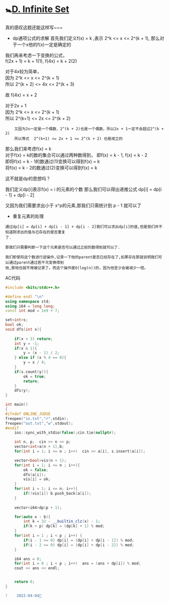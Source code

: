 #  🚼[D. Infinite Set](https://codeforces.com/contest/1635/problem/D)

  真的感叹这题还能这样写~~~
  
  
+    dp通项公式的求解
  首先我们定义f(x) = k ,表示  2^k <= x <= 2^(k + 1), 那么对于一个x他的f(x)一定是确定的
  
  我们再来考虑一下变换的公式，  
  f(2x + 1) = k + 1(1), f(4x) = k + 2(2)
  
  对于4x较为简单，  
                   因为  2^k <= x <= 2^(k + 1)  
                   所以  2^(k + 2) <= 4x <= 2^(k + 3)  
  
  故 f(4x) = x + 2  
  
  对于2x + 1  
        因为 2^k <= x <= 2^(k + 1)  
        所以 2^(k+1) <= 2x <= 2^(k + 2)      
      
        又因为2x一定是一个偶数，2^(k + 2)也是一个偶数，所以2x + 1一定不会超过2^(k + 2)  
        所以等式  2^(k+1) <= 2x + 1 <= 2^(k + 2) 也是成立的  
      
      
 那么我们来考虑f(x) = k  
 对于f(x) = k的数的集合可以通过两种数得到， 即f(x) = k - 1, f(x) = k - 2  
 即将f(x) = k - 1的数通过(1)变换可以得到f(x) = k  
   将f(x) = k - 2的数通过(2)变换可以得到f(x) = k  
   
 这不就是dp的思想吗？  
 
 
 我们定义dp[i]表示f(x) = i 的元素的个数
 那么我们可以得出递推公式 dp[i] = dp[i - 1] + dp[i - 2]
 
 又因为我们需要求出小于 x^p的元素,那我们只需统计到 p - 1 就可以了
 

+    重复元素的处理


    通过dp[i] = dp[i] + dp[i - 1] + dp[i - 2]我们可以求出dp[i]的值,但是我们并不知道刚求出的值与已存在的是否重复
    了.
    
    那我们只需要判断一下这个元素是否可以通过之前的数得到就可以了.
    
    我们即使将这个数进行逆操作,记录一下他的parent是否已经存在了,如果存在那就说明我们可以通过parent通过若干次变换得到
    他,那他也就不用被记录了。而这个操作是O(log(n))的，因为他至少会被减少一倍。
    
AC代码
```C++
#include <bits/stdc++.h>

#define endl "\n"
using namespace std;
using i64 = long long;
const int mod = 1e9 + 7;

set<int>s;
bool ok;
void dfs(int x){
    
    if(x < 3) return;
    int y = -1;
    if(x & 1){
        y = (x - 1) / 2;
    } else if (x % 4 == 0){
        y = x / 4;
    }
    if(s.count(y)){
        ok = true;
        return;
    }
    dfs(y);
}

int main()
{
#ifndef ONLINE_JUDGE
freopen("in.txt","r",stdin);
freopen("out.txt","w",stdout);
#endif
    ios::sync_with_stdio(false);cin.tie(nullptr);

    int n, p;  cin >> n >> p;
    vector<int>a(n + 1),b;
    for(int i = 1; i <= n ; i++)  cin >> a[i], s.insert(a[i]);

    vector<bool>vis(n + 1);
    for(int i = 1; i <= n ; i++){
        ok = false;
        dfs(a[i]);
        vis[i] = ok;
    }
    for(int i = 1; i <= n; i++){
        if(!vis[i]) b.push_back(a[i]);
    }   
    
    vector<i64>dp(p + 1);

    for(auto x : b){
        int k = 32 - __builtin_clz(x) - 1;
        if(k < p) dp[k] = (dp[k] + 1) % mod;
    }
    for(int i = 1 ; i < p ; i++) {
        if(i - 1 >= 0) dp[i] = (dp[i] + dp[i - 1]) % mod;
        if(i - 2 >= 0) dp[i] = (dp[i] + dp[i - 2]) % mod;
    }

    i64 ans = 0;
    for(int i = 0 ; i < p ; i++)  ans = (ans + dp[i]) % mod;
    cout << ans << endl;


    return 0;
}
```
```diff
!    2022-04-04🎳
```
